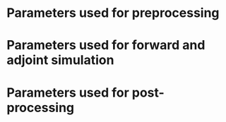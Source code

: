 # Parameters used for preprocessing

# Parameters used for forward and adjoint simulation

# Parameters used for post-processing

